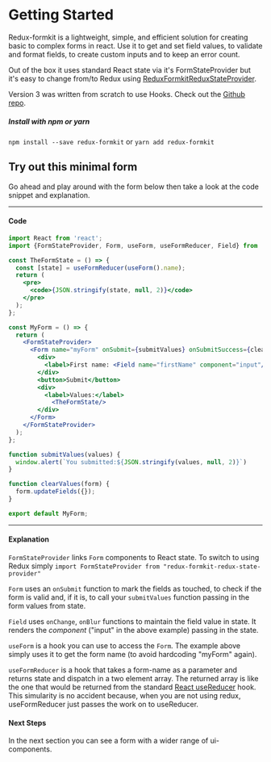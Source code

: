 # Getting Started

Redux-formkit is a lightweight, simple, and efficient solution for creating basic to complex forms in react. Use it to get and set field values, to validate and format fields, to create custom inputs and to keep an error count.

Out of the box it uses standard React state via it's FormStateProvider but it's easy to change from/to Redux using [ReduxFormkitReduxStateProvider](https://www.npmjs.com/package/redux-formkit-redux-state-provider).

Version 3 was written from scratch to use Hooks. Check out the [Github repo](https://github.com/chrisfield/redux-formkit).


##### Install with npm or yarn
`npm install --save redux-formkit` or `yarn add redux-formkit`

## Try out this minimal form

Go ahead and play around with the form below then take a look at the code snippet and explanation.

<!-- STORY -->

---
#### Code
```jsx
import React from 'react';
import {FormStateProvider, Form, useForm, useFormReducer, Field} from 'redux-formkit';

const TheFormState = () => {
  const [state] = useFormReducer(useForm().name);
  return (
    <pre>
      <code>{JSON.stringify(state, null, 2)}</code>
    </pre>
  );
};

const MyForm = () => {  
  return (
    <FormStateProvider>
      <Form name="myForm" onSubmit={submitValues} onSubmitSuccess={clearValues}>
        <div>
          <label>First name: <Field name="firstName" component="input"/></label>
        </div>
        <button>Submit</button>
        <div>
          <label>Values:</label>
            <TheFormState/> 
        </div>        
      </Form>
    </FormStateProvider>
  );
};

function submitValues(values) {
  window.alert(`You submitted:${JSON.stringify(values, null, 2)}`)
}

function clearValues(form) {
  form.updateFields({});
}

export default MyForm;
```
---

#### Explanation
`FormStateProvider` links `Form` components to React state. To switch to using Redux simply `import FormStateProvider from "redux-formkit-redux-state-provider"`

`Form` uses an `onSubmit` function to mark the fields as touched, to check if the form is valid and, if it is, to call your `submitValues` function passing in the form values from state.

`Field` uses `onChange`, `onBlur` functions to maintain the field value in state. It renders the *component* ("input" in the above example) passing in the state.

`useForm` is a hook you can use to access the `Form`. The example above simply uses it to get the form name (to avoid hardcoding "myForm" again).

`useFormReducer` is a hook that takes a form-name as a parameter and returns state and dispatch in a two element array. The returned array is like the one that would be returned from the standard [React useReducer](https://reactjs.org/docs/hooks-reference.html#usereducer) hook. This simularity is no accident because, when you are not using redux, useFormReducer just passes the work on to useReducer.

#### Next Steps
In the next section you can see a form with a wider range of ui-components.
